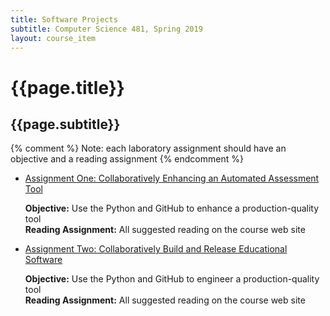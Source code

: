 ```yaml
---
title: Software Projects
subtitle: Computer Science 481, Spring 2019
layout: course_item
---
```


# {{page.title}}
## {{page.subtitle}}

{% comment %} Note: each laboratory assignment should have an objective and a reading assignment {% endcomment %}

<ul>

<li><a href="https://github.com/Allegheny-Computer-Science-481-S2019/cs481-S2019-sheets/releases/download/cs481S2019_sheets-3.0.0/cs481S2019_lab01.pdf">Assignment One: Collaboratively Enhancing an Automated Assessment Tool</a> <p><b>Objective:</b> Use the Python and GitHub to enhance a production-quality tool<br><b>Reading Assignment:</b> All suggested reading on the course web site</p></li>

<li><a href="https://github.com/Allegheny-Computer-Science-481-S2019/cs481-S2019-sheets/releases/download/cs481S2019_sheets-3.0.0/cs481S2019_lab02.pdf">Assignment Two: Collaboratively Build and Release Educational Software</a> <p><b>Objective:</b> Use the Python and GitHub to engineer a production-quality tool<br><b>Reading Assignment:</b> All suggested reading on the course web site</p></li>

</ul>
